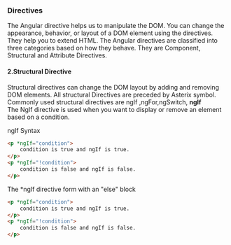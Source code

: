 
### Directives
The Angular directive helps us to manipulate the DOM. You can change the appearance, behavior, or layout of a DOM element using the directives. They help you to extend HTML.
The Angular directives are classified into three categories based on how they behave. They are Component, Structural and Attribute Directives.

#### 2.Structural Directive
Structural directives can change the DOM layout by adding and removing DOM elements. All structural Directives are preceded by Asterix symbol.    
Commonly used structural directives are ngIf ,ngFor,ngSwitch,
__ngIf__    
The NgIf directive is used when you want to display or remove an element based on a condition.

ngIf Syntax
``` html
<p *ngIf="condition">  
    condition is true and ngIf is true.  
</p>  
<p *ngIf="!condition">  
    condition is false and ngIf is false.  
</p>  
````
The *ngIf directive form with an "else" block   
``` html
<p *ngIf="condition">  
    condition is true and ngIf is true.  
</p>  
<p *ngIf="!condition">  
    condition is false and ngIf is false.  
</p>  
````

